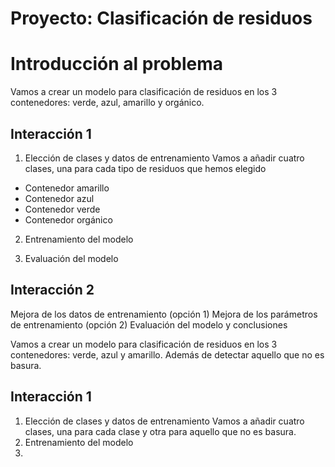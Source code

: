 # Proyecto: Clasificación de residuos

# Introducción al problema

Vamos a crear un modelo para clasificación de residuos en los 3 contenedores: verde, azul, amarillo y orgánico.

## Interacción 1
1. Elección de clases y datos de entrenamiento
Vamos a añadir cuatro clases, una para cada tipo de residuos que hemos elegido

* Contenedor amarillo
* Contenedor azul
* Contenedor verde
* Contenedor orgánico

2. Entrenamiento del modelo

3. Evaluación del modelo

## Interacción 2 
Mejora de los datos de entrenamiento (opción 1)
Mejora de los parámetros de entrenamiento (opción 2)
Evaluación del modelo y conclusiones

Vamos a crear un modelo para clasificación de residuos en los 3 contenedores: verde, azul y amarillo. Además de detectar aquello que no es basura.

## Interacción 1
1. Elección de clases y datos de entrenamiento
Vamos a añadir cuatro clases, una para cada clase y otra para aquello que no es basura.
2. Entrenamiento del modelo
3. 

